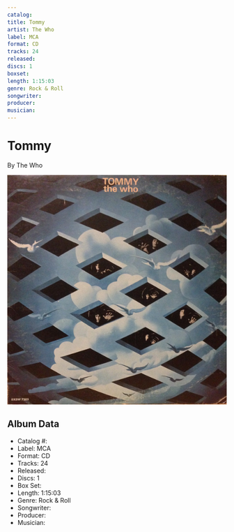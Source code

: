 ```yaml
---
catalog: 
title: Tommy
artist: The Who
label: MCA
format: CD
tracks: 24
released: 
discs: 1
boxset: 
length: 1:15:03
genre: Rock & Roll
songwriter: 
producer: 
musician: 
---
```


# Tommy

By The Who

![](../../assets/albumcovers/The_Who-Tommy.png)

## Album Data

- Catalog #: 
- Label: MCA
- Format: CD
- Tracks: 24
- Released: 
- Discs: 1
- Box Set: 
- Length: 1:15:03
- Genre: Rock & Roll
- Songwriter: 
- Producer: 
- Musician: 

